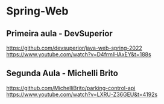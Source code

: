 # Spring-Web

## Primeira aula - DevSuperior
https://github.com/devsuperior/java-web-spring-2022
<br>
https://www.youtube.com/watch?v=D4frmIHAxEY&t=188s

## Segunda Aula - Michelli Brito

https://github.com/MichelliBrito/parking-control-api
<br>
https://www.youtube.com/watch?v=LXRU-Z36GEU&t=4192s
